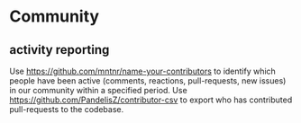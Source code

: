 # Community

## activity reporting

Use https://github.com/mntnr/name-your-contributors to identify which people have been active (comments, reactions, pull-requests, new issues) in our community within a specified period. Use https://github.com/PandelisZ/contributor-csv to export who has contributed pull-requests to the codebase.
